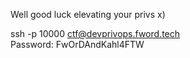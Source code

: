 Well good luck elevating your privs x)  

ssh -p 10000 ctf@devprivops.fword.tech  
Password: FwOrDAndKahl4FTW
